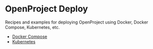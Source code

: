 # OpenProject Deploy

Recipes and examples for deploying OpenProject using Docker, Docker Compose, Kubernetes, etc.

* [Docker Compose](./compose/)
* [Kubernetes](./k8/)
